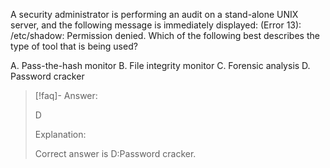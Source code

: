 
A security administrator is performing an audit on a stand-alone UNIX server, and the following message is immediately displayed: (Error 13): /etc/shadow: Permission denied. Which of the following best describes the type of tool that is being used?

A. Pass-the-hash monitor 
B. File integrity monitor 
C. Forensic analysis 
D. Password cracker

> [!faq]- Answer: 
> 
> D 
> 
> Explanation: 
> 
> Correct answer is D:Password cracker.
